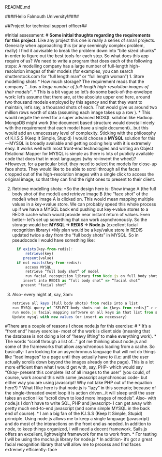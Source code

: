 README.md

####Hello Falmouth University!####

##Project for technical support officer##

#Initial assessment: #
**Some initial thoughts regarding the requirements for this project:**
	Like any project this one is really a series of small projects. Generally when approaching this (or any seemingly complex problem, really) I find it advisable to break the problem down into “bite sized chunks” in order to figure out the best tools for each step.
	So what does this app require of us? We need to write a program that does each of the following steps:
A modelling company has a large number of full-length high-resolution images of their models (for examples, you can search shutterstock.com for “full length man” or “full length woman”)
	1.	Store modelling shots
		  * How much storage? The requirement reads that the company _“…has a large number of full-length high-resolution images of their models“_. 
		  * This is a bit vague so let’s do some back-of-the-envelope work: let’s assume that there are, at the absolute upper end here, around two thousand models employed by this agency and that they want to maintain, let’s say, a thousand shots of each. That would give us around two million rows worth of data (assuming each image takes up a row	). 
		  *	This would negate the need for a super advanced NOSQL solution like Hadoop. MongoDB might work (the document based structure would dovetail nicely with the requirement that each model have a single document)…but this would add an unnecessary level of complexity. Sticking with the philosophy of K.I.S.S (Keep It Simple, Stupid) I would choose a **MYSQL** solution for this—MYSQL is broadly available and getting coding help with it is extremely easy. It works well with most front-end technologies and writing an Object Relational Mapper for MYSQL is simple as there is lots of publicly available code that does that in most languages (why re-invent the wheel)? 
		  *However, for a particular brief, they need to select the models for close-up face shots. They would like to be able to scroll through all the faces cropped out of the high-resolution images with a single click to access the original image, so that they can find the right ones to present to their client.

2.	Retrieve modelling shots:
	  *So the design here is: Show image A (the full body shot of the model) and retrieve image B (the “face shot” of the model) when image A is clicked on. This would mean mapping multiple values in a key->value store. We can probably speed this whole process up if we have a MYSQL back end pushing out key->value stores to a REDIS cache which would provide near instant return of values. Even better- let’s set up something that can work asynchronously. So the storage would be: **MYSQL -> REDIS -> Node.js** (excellent facial recognition library)
	  *My plan would be a key/value store in REDIS updated twice a day from the “full body shots” in MYSQL. So in pseudocode I would have something like:
	  ```javascript
		if exists(key-from-redis):
		    retrieve(key)
		   present(value)
		if not exists(key-from-redis):
		    access MYSQL
		    retrieve “full body shot” of model
		    run facial recognition library from Node.js on full body shot in order to crop      facial image
		   insert into REDIS as “full body shot” => “facial shot”
		  present “facial shot”
	 ```	  
3. Also- every night at, say, 3am:
     ```javascript
     retrieve all keys (full body shots) from redis into a list
     run MYSQL query of “SELECT body shots not in {keys from redis}”-> read to list
   	 run node.js facial mapping software on all keys in that list from step above
     Update mysql with new values (or insert as necessary)
    ```



#There are a couple of reasons I chose node.js for this exercise: #
	*  It’s a “front end” heavy exercise- most of the work is client side (meaning that the database is not doing a lot of “heavy lifting” to make everything work).
	*	The words “scroll through a list of…” got me thinking about node.js and some of the frameworks that allow asynchronous loading from a cache. So basically- I am looking for an asynchronous language that will not do things like “load images” to a page until they actually have to (i.e: until the user actually scrolls down beyond the images already on the page). This is a lot more efficient than what I would get with, say, PHP- which would say “Okay- present this complete list of all images to the user” (you could, of course, work around this with some javascript asynchronous code- but either way you are using javascript! Why not take PHP out of the equation here?)
	*  What I like here is that node.js is “lazy” in this scenario; because of the single-threaded event loop it is action driven…it will sleep until the user takes an action like “scroll down to load more images of models”. Also- with node.js I don’t have to write SQL, PHP and javascript- I can get away with pretty much end-to-end javascript (and some simple MYSQL in the back end of course). 
	*  I am a big fan of the K.I.S.S (Keep It Simple, Stupid) principle. Using node.js allows me to keep a single language (javascript) and do most of the interactions on the front end as needed. In addition to node, to keep things organized, I will need a decent framework. Sails.js offers an excellent, lightweight framework for me to work from.
	*  For testing I will be using the mocha.js library for node.js
	*  In addition- it’s got a great facial recognition library that will allow me to process and find faces extremely efficiently: face

